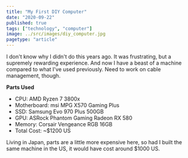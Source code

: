```yaml
---
title: "My First DIY Computer"
date: "2020-09-22"
published: true
tags: ["technology", "computer"]
image: ../src/images/diy_computer.jpg
pagetype: "article"
---
```


I don't know why I didn't do this years ago. It was frustrating, but a supremely rewarding experience. And now I have a beast of a machine compared to what I've used previously. Need to work on cable management, though.

**Parts Used**

- CPU: AMD Ryzen 7 3800x
- Motherboard: msi MPG X570 Gaming Plus
- SSD: Samsung Evo 970 Plus 500GB
- GPU: ASRock Phantom Gaming Radeon RX 580
- Memory: Corsair Vengeance RGB 16GB
- Total Cost: ~$1200 US

Living in Japan, parts are a little more expensive here, so had I built the same machine in the US, it would have cost around $1000 US.